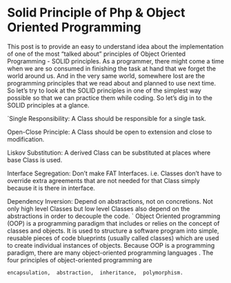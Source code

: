 # Solid Principle of Php & Object Oriented Programming

This post is to provide an easy to understand idea about the implementation of one of the most “talked about” principles of Object Oriented Programming - SOLID principles. As a programmer, there might come a time when we are so consumed in finishing the task at hand that we forget the world around us. And in the very same world, somewhere lost are the programming principles that we read about and planned to use next time. So let’s try to look at the SOLID principles in one of the simplest way possible so that we can practice them while coding.
So let’s dig in to the SOLID principles at a glance.

 `Single Responsibility: A Class should be responsible for a single task.

Open-Close Principle: A Class should be open to extension and close to modification.

Liskov Substitution: A derived Class can be substituted at places where base Class is used.

Interface Segregation: Don’t make FAT Interfaces. i.e. Classes don’t have to override extra agreements that are not needed for that Class simply because it is there in interface.

Dependency Inversion: Depend on abstractions, not on concretions. Not only high level Classes but low level Classes also depend on the abstractions in order to decouple the code.
`
Object Oriented programming (OOP) is a programming paradigm that includes or relies on the concept of classes and objects. It is used to structure a software program into simple, reusable pieces of code blueprints (usually called classes) which are used to create individual instances of objects. Because OOP is a programming paradigm, there are many object-oriented programming languages
.
The four principles of object-oriented programming are 
  
 `encapsulation, 
  abstraction, 
  inheritance, 
  polymorphism.
`
